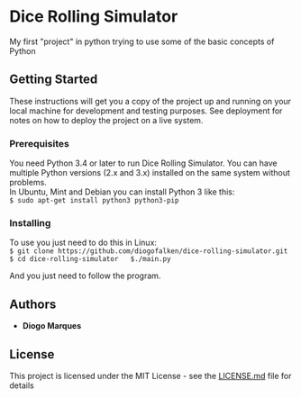 # Dice Rolling Simulator
My first "project" in python trying to use some of the basic concepts of Python  

## Getting Started  
These instructions will get you a copy of the project up and running on your local machine for development and testing purposes. See deployment for notes on how to deploy the project on a live system.  

### Prerequisites  
You need Python 3.4 or later to run Dice Rolling Simulator. You can have multiple Python versions (2.x and 3.x) installed on the same system without problems.  
In Ubuntu, Mint and Debian you can install Python 3 like this:  
	```
    $ sudo apt-get install python3 python3-pip
	```
### Installing
To use you just need to do this in Linux:  
	```
	$ git clone https://github.com/diogofalken/dice-rolling-simulator.git   
	$ cd dice-rolling-simulator  
	$./main.py  
	```

And you just need to follow the program.  

## Authors
* **Diogo Marques** 

## License
This project is licensed under the MIT License - see the [LICENSE.md](LICENSE.md) file for details
